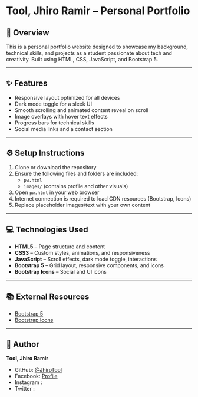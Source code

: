 # Tool, Jhiro Ramir – Personal Portfolio

## 📌 Overview  
This is a personal portfolio website designed to showcase my background, technical skills, and projects as a student passionate about tech and creativity. Built using HTML, CSS, JavaScript, and Bootstrap 5.

---

## ✨ Features

- Responsive layout optimized for all devices  
- Dark mode toggle for a sleek UI  
- Smooth scrolling and animated content reveal on scroll  
- Image overlays with hover text effects  
- Progress bars for technical skills  
- Social media links and a contact section  

---

## ⚙️ Setup Instructions

1. Clone or download the repository  
2. Ensure the following files and folders are included:
   - `pw.html`
   - `images/` (contains profile and other visuals)
3. Open `pw.html` in your web browser  
4. Internet connection is required to load CDN resources (Bootstrap, Icons)  
5. Replace placeholder images/text with your own content  

---

## 💻 Technologies Used

- **HTML5** – Page structure and content  
- **CSS3** – Custom styles, animations, and responsiveness  
- **JavaScript** – Scroll effects, dark mode toggle, interactions  
- **Bootstrap 5** – Grid layout, responsive components, and icons  
- **Bootstrap Icons** – Social and UI icons  

---

## 📚 External Resources

- [Bootstrap 5](https://getbootstrap.com/)  
- [Bootstrap Icons](https://icons.getbootstrap.com/)  

---

## 👤 Author

**Tool, Jhiro Ramir**  
- GitHub: [@JhiroTool](https://github.com/JhiroTool)  
- Facebook: [Profile](https://www.facebook.com/share/1Cj8kp7Dhp/)  
- Instagram :
- Twitter :
